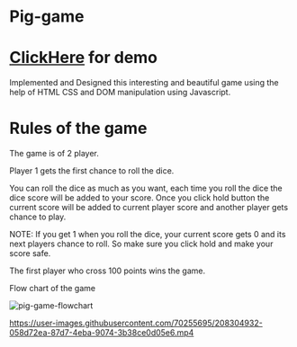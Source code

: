 # Pig-game

# [ClickHere](https://karthik1172.github.io/Pig-game/) for demo

Implemented and Designed this interesting and beautiful game using the help of HTML CSS and DOM manipulation using Javascript.

# Rules of the game
The game is of 2 player.

Player 1 gets the first chance to roll the dice.

You can roll the dice as much as you want, each time you roll the dice the dice score will be added to your score.
Once you click hold button the current score will be added to current player score and another player gets chance to play.

NOTE: If you get 1 when you roll the dice, your current score gets 0 and its next players chance to roll. So make sure you click hold and make 
your score safe.

The first player who cross 100 points wins the game.

Flow chart of the game

![pig-game-flowchart](https://user-images.githubusercontent.com/70255695/209924049-d9da64b0-7edc-421a-b5a5-660c446c6586.png)



https://user-images.githubusercontent.com/70255695/208304932-058d72ea-87d7-4eba-9074-3b38ce0d05e6.mp4




